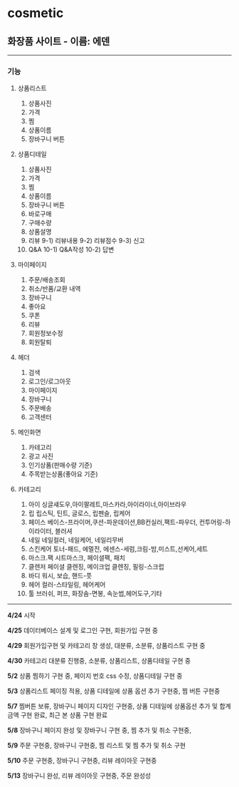 # cosmetic
## 화장품 사이트 - 이름: 에덴
-----

### 기능


1. 상품리스트
	1) 상품사진
	2) 가격
	3) 찜
	4) 상품이름
	5) 장바구니 버튼



2. 상품디테일
	1) 상품사진
	2) 가격
	3) 찜
	4) 상품이름
	5) 장바구니 버튼
	6) 바로구매
	7) 구매수량
	8) 상품설명
	9) 리뷰
		9-1) 리뷰내용
		9-2) 리뷰점수
		9-3) 신고
	10) Q&A
		10-1) Q&A작성
		10-2) 답변
		


3. 마이페이지
 	1) 주문/배송조회
 	2) 취소/반품/교환 내역
 	3) 장바구니
 	4) 좋아요
 	5) 쿠폰
 	6) 리뷰
	7) 회원정보수정
	8) 회원탈퇴



4. 헤더
	1) 검색
	2) 로그인/로그아웃
	3) 마이페이지
	4) 장바구니
	5) 주문배송
	6) 고객센터



5. 메인화면
	1) 카테고리
	2) 광고 사진
	3) 인기상품(판매수량 기준)
	4) 주목받는상품(좋아요 기준)



6. 카테고리
	1) 아이
	싱글섀도우,아이팔레트,마스카라,아이라이너,아이브라우	
	2) 립
	립스틱, 틴트, 글로스, 립펜슬, 립케어
	3) 페이스
	베이스-프라이머,쿠션-파운데이션,BB컨실러,팩트-파우더, 컨투어링-하이라이터, 블러셔
	4) 네일
	네일컬러, 네일케어, 네일리무버
	5) 스킨케어
	토너-패드, 에멀전, 에센스-세럼,크림-밤,미스트,선케어,세트
	6) 마스크.팩
	시트마스크, 페이셜팩, 패치
	7) 클렌저
	페이셜 클렌징, 메이크업 클렌징, 필링-스크럽
	8) 바디
	워시, 보습, 핸드-풋
	9) 헤어
	컬러-스타일링, 헤어케어
	10) 툴
	브러쉬, 퍼프, 화장솜-면봉, 속눈썹,헤어도구,기타	

-----


**4/24** 시작


**4/25** 데이터베이스 설계 및 로그인 구현, 회원가입 구현 중


**4/29** 회원가입구현 및 카테고리 창 생성, 대분류, 소분류, 상품리스트 구현 중


**4/30** 카테고리 대분류 진행중, 소분류, 상품리스트, 상품디테일 구현 중


**5/2** 상품 찜하기 구현 중, 페이지 번호 css 수정, 상품디테일 구현 중


**5/3** 상품리스트 페이징 적용, 상품 디테일에 상품 옵션 추가 구현중, 찜 버튼 구현중  


**5/7** 찜버튼 보류, 장바구니 페이지 디자인 구현중, 상품 디테일에 상품옵션 추가 및 합계금액 구현 완료, 최근 본 상품 구현 완료


**5/8** 장바구니 페이지 완성 및 장바구니 구현 중, 찜 추가 및 취소 구현중, 


**5/9** 주문 구현중, 장바구니 구현중, 찜 리스트 및 찜 추가 및 취소 구현


**5/10** 주문 구현중, 장바구니 구현중, 리뷰 레이아웃 구현중

**5/13** 장바구니 완성, 리뷰 레이아웃 구현중, 주문 완성성





